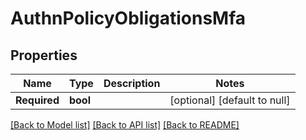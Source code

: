 # AuthnPolicyObligationsMfa

## Properties
Name | Type | Description | Notes
------------ | ------------- | ------------- | -------------
**Required** | **bool** |  | [optional] [default to null]

[[Back to Model list]](../README.md#documentation-for-models) [[Back to API list]](../README.md#documentation-for-api-endpoints) [[Back to README]](../README.md)


